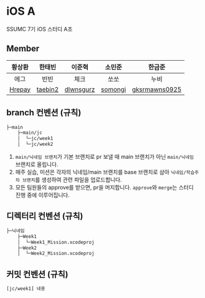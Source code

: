 # iOS A

SSUMC 7기 iOS 스터디 A조

## Member

| 황상환 | 한태빈 | 이준혁 | 소민준 | 한금준 |
| :---------:|:----------:|:----------:|:----------:|:----------:|
| 에그 | 빈빈 | 체크 | 쏘쏘 | 누비 |
| [Hrepay](https://github.com/Hrepay) | [taebin2](https://github.com/taebin2) | [dlwnsgurz](https://github.com/dlwnsgurz) | [somongi](https://github.com/somongi) | [gksrmawns0925](https://github.com/gksrmawns0925) |

## branch 컨벤션 (규칙)

```zsh
├─main
    ├─main/jc
    │  └─jc/week1
    │  └─jc/week2
```

1. `main/닉네임 브랜치`가 기본 브랜치로 pr 보낼 때 main 브랜치가 아닌 `main/닉네임` 브랜치로 올립니다.
2. 매주 실습, 미션은 각자의 닉네임/main 브랜치를 base 브랜치로 삼아 `닉네임/학습주차 브랜치`를 생성하여 관련 파일을 업로드합니다.
3. 모든 팀원들의 approve를 받으면, pr을 머지합니다. `approve`와 `merge`는 스터디 진행 중에 이루어집니다.

## 디렉터리 컨벤션 (규칙)

``` zsh
├─닉네임
    ├─Week1
    │  └─Week1_Mission.xcodeproj
    ├─Week2
    │  └─Week2_Mission.xcodeproj

```

## 커밋 컨벤션 (규칙)

``` zsh
[jc/week1] 내용
```
